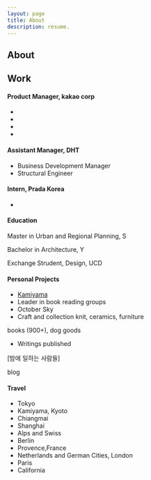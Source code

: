 ```yaml
---
layout: page
title: About
description: resume.
---
```


## About


## Work


#### Product Manager, kakao corp
- 
- 
-
-


####  Assistant Manager, DHT
- Business Development Manager
- Structural Engineer


####  Intern, Prada Korea
-


#### Education

Master in Urban and Regional Planning, S

Bachelor in Architecture, Y

Exchange Strudent, Design, UCD


#### Personal Projects 

* [Kamiyama]()
* Leader in book reading groups
* October Sky
* Craft and collection
knit, ceramics, furniture

books (900+), dog goods 


* Writings
published

[밤에 일하는 사람들]


blog


#### Travel
- Tokyo
- Kamiyama, Kyoto
- Chiangmai
- Shanghai
- Alps and Swiss
- Berlin
- Provence,France
- Netherlands and German Cities, London
- Paris
- California

